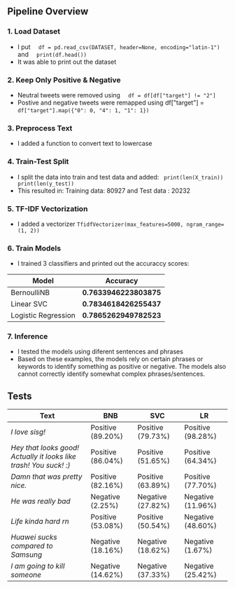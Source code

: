 ## Pipeline Overview  

### 1. Load Dataset  
- I put `  df = pd.read_csv(DATASET, header=None, encoding="latin-1")`   and `  print(df.head())`  
- It was able to print out the dataset

### 2. Keep Only Positive & Negative  
- Neutral tweets were removed using `  df = df[df["target"] != "2"]`         
- Postive and negative tweets were remapped using df["target"] = `df["target"].map({"0": 0, "4": 1, "1": 1}) ` 

### 3. Preprocess Text  
- I added a function to convert text to lowercase 

### 4. Train-Test Split  
- I split the data into train and test data and added:
` print(len(X_train))` 
` print(len(y_test))` 
- This resulted in:
Training data: 80927 and Test data : 20232

### 5. TF-IDF Vectorization  
- I added a vectorizer `TfidfVectorizer(max_features=5000, ngram_range=(1, 2))` 
 

### 6. Train Models  
- I trained 3 classifiers and printed out the accuraccy scores:  

| Model                | Accuracy |
|-----------------------|----------|
| BernoulliNB           | **0.7633946223803875** |
| Linear SVC            | **0.7834618426255437** |
| Logistic Regression   | **0.7865262949782523** |


### 7. Inference  
- I tested the models using diferent sentences and phrases 
- Based on these examples, the models rely on certain phrases or keywords to identify something as positive or negative. The models also cannot correctly identify somewhat complex phrases/sentences.

## Tests  

| Text                                            | BNB            | SVC            | LR             |
|-------------------------------------------------|----------------|----------------|----------------|
| *I love sisg!*                                  | Positive (89.20%) | Positive (79.73%) | Positive (98.28%) |
| *Hey that looks good! Actually it looks like trash! You suck! :)* | Positive (86.04%) | Positive (51.65%) | Positive (64.34%) |
| *Damn that was pretty nice.*                    | Positive (82.16%) | Positive (63.89%) | Positive (77.70%) |
| *He was really bad*                             | Negative (2.25%)  | Negative (27.82%) | Negative (11.96%) |
| *Life kinda hard rn*                            | Positive (53.08%) | Positive (50.54%) | Negative (48.60%) |
| *Huawei sucks compared to Samsung*              | Negative (18.16%) | Negative (18.62%) | Negative (1.67%)  |
| *I am going to kill someone*                    | Negative (14.62%) | Negative (37.33%) | Negative (25.42%) |

